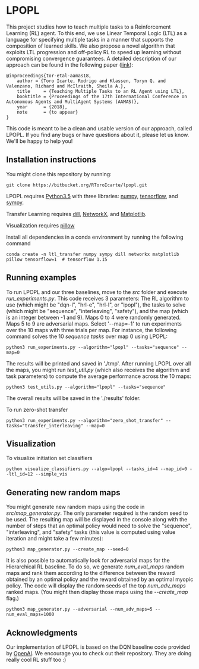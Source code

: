 # LPOPL

This project studies how to teach multiple tasks to a Reinforcement Learning (RL) agent. To this end, we use Linear Temporal Logic (LTL) as a language for specifying multiple tasks in a manner that supports the composition of learned skills. We also propose a novel algorithm that exploits LTL progression and off-policy RL to speed up learning without compromising convergence guarantees. A detailed description of our approach can be found in the following paper ([link](http://www.cs.toronto.edu/~rntoro/docs/LPOPL.pdf)):

    @inproceedings{tor-etal-aamas18,
        author = {Toro Icarte, Rodrigo and Klassen, Toryn Q. and Valenzano, Richard and McIlraith, Sheila A.},
        title     = {Teaching Multiple Tasks to an RL Agent using LTL},
        booktitle = {Proceedings of the 17th International Conference on Autonomous Agents and MultiAgent Systems (AAMAS)},
        year      = {2018},
        note      = {to appear}
    }

This code is meant to be a clean and usable version of our approach, called LPOPL. If you find any bugs or have questions about it, please let us know. We'll be happy to help you!


## Installation instructions

You might clone this repository by running:

    git clone https://bitbucket.org/RToroIcarte/lpopl.git

LPOPL requires [Python3.5](https://www.python.org/) with three libraries: [numpy](http://www.numpy.org/), [tensorflow](https://www.tensorflow.org/), and [sympy](http://www.sympy.org). 

Transfer Learning requires [dill](https://dill.readthedocs.io/en/latest/), [NetworkX](https://networkx.org/), and [Matplotlib](https://matplotlib.org/).

Visualization requires [pillow](https://pillow.readthedocs.io/en/stable/index.html)

Install all dependencies in a conda environment by running the following command

    conda create -n ltl_transfer numpy sympy dill networkx matplotlib pillow tensorflow=1  # tensorflow 1.15

## Running examples

To run LPOPL and our three baselines, move to the *src* folder and execute *run_experiments.py*. This code receives 3 parameters: The RL algorithm to use (which might be "dqn-l", "hrl-e", "hrl-l", or "lpopl"), the tasks to solve (which might be "sequence", "interleaving", "safety"), and the map (which is an integer between -1 and 9). Maps 0 to 4 were randomly generated. Maps 5 to 9 are adversarial maps. Select '--map=-1' to run experiments over the 10 maps with three trials per map. For instance, the following command solves the 10 *sequence tasks* over map 0 using LPOPL:

    python3 run_experiments.py --algorithm="lpopl" --tasks="sequence" --map=0

The results will be printed and saved in './tmp'. After running LPOPL over all the maps, you might run *test_util.py* (which also receives the algorithm and task parameters) to compute the average performance across the 10 maps:

    python3 test_utils.py --algorithm="lpopl" --tasks="sequence"

The overall results will be saved in the './results' folder.

To run zero-shot transfer

    python3 run_experiments.py --algorithm="zero_shot_transfer" --tasks="transfer_interleaving" --map=0

## Visualization

To visualize initiation set classifiers

    python visualize_classifiers.py --algo=lpopl --tasks_id=4 --map_id=0 --ltl_id=12 --simple_vis
    

## Generating new random maps

You might generate new random maps using the code in *src/map_generator.py*. The only parameter required is the random seed to be used. The resulting map will be displayed in the console along with the number of steps that an optimal policy would need to solve the "sequence", "interleaving", and "safety" tasks (this value is computed using value iteration and might take a few minutes):

    python3 map_generator.py --create_map --seed=0

It is also possible to automatically look for adversarial maps for the Hierarchical RL baseline. To do so, we generate *num_eval_maps* random maps and rank them according to the difference between the reward obtained by an optimal policy and the reward obtained by an optimal myopic policy. The code will display the random seeds of the top *num_adv_maps* ranked maps. (You might then display those maps using the *--create_map* flag.)

    python3 map_generator.py --adversarial --num_adv_maps=5 --num_eval_maps=1000

## Acknowledgments

Our implementation of LPOPL is based on the DQN baseline code provided by [OpenAI](https://github.com/openai/baselines). We encourage you to check out their repository. They are doing really cool RL stuff too :)
